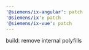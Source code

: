 ```yaml
---
'@siemens/ix-angular': patch
'@siemens/ix': patch
'@siemens/ix-vue': patch
---
```


build: remove internal polyfills
